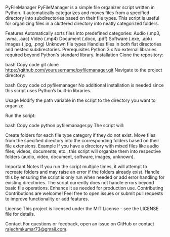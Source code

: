 PyFileManager
PyFileManager is a simple file organizer script written in Python. It automatically categorizes and moves files from a specified directory into subdirectories based on their file types. This script is useful for organizing files in a cluttered directory into neatly categorized folders.

Features
Automatically sorts files into predefined categories:
Audio (.mp3, .wma, .aac)
Video (.mp4)
Document (.docx, .pdf)
Software (.exe, .apk)
Images (.jpg, .png)
Unknown file types
Handles files in both flat directories and nested subdirectories.
Prerequisites
Python 3.x
No external libraries required beyond Python's standard library.
Installation
Clone the repository:

bash
Copy code
git clone https://github.com/yourusername/pyfilemanager.git
Navigate to the project directory:

bash
Copy code
cd pyfilemanager
No additional installation is needed since this script uses Python’s built-in libraries.

Usage
Modify the path variable in the script to the directory you want to organize.

Run the script:

bash
Copy code
python pyfilemanager.py
The script will:

Create folders for each file type category if they do not exist.
Move files from the specified directory into the corresponding folders based on their file extensions.
Example
If you have a directory with mixed files like audio files, videos, documents, etc., this script will organize them into respective folders (audio, video, document, software, images, unknown).

Important Notes
If you run the script multiple times, it will attempt to recreate folders and may raise an error if the folders already exist. Handle this by ensuring the script is only run when needed or add error handling for existing directories.
The script currently does not handle errors beyond basic file operations. Enhance it as needed for production use.
Contributing
Contributions are welcome! Feel free to open issues or submit pull requests to improve functionality or add features.

License
This project is licensed under the MIT License - see the LICENSE file for details.

Contact
For questions or feedback, open an issue on GitHub or contact rajechmkumar73@gmail.com.
